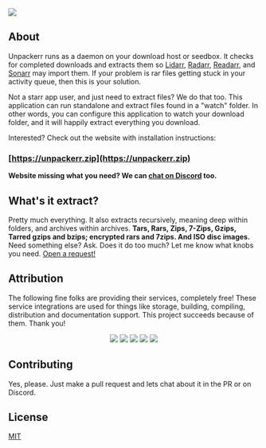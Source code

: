 <img style="max-width:840px;" src="https://raw.githubusercontent.com/wiki/Unpackerr/unpackerr/images/unpackerr-logo-text.png">

## About

Unpackerr runs as a daemon on your download host or seedbox.
It checks for completed downloads and extracts them so
[Lidarr](http://lidarr.audio),
[Radarr](http://radarr.video),
[Readarr](http://readarr.com), and
[Sonarr](http://sonarr.tv) may import them. 
If your problem is rar files getting stuck in your activity queue, then this is your solution.

Not a starr app user, and just need to extract files? We do that too.
This application can run standalone and extract files found in a "watch" folder.
In other words, you can configure this application to watch your download folder, and
it will happily extract everything you download. 

Interested? Check out the website with installation instructions:

### [https://unpackerr.zip](https://unpackerr.zip)

**Website missing what you need? We can [chat on Discord](https://golift.io/discord) too.**

## What's it extract?

Pretty much everything. It also extracts recursively, meaning deep within folders, and archives within archives.
**Tars, Rars, Zips, 7-Zips, Gzips, Tarred gzips and bzips; encrypted rars and 7zips. And ISO disc images.**
Need something else? Ask. Does it do too much? Let me know what knobs you need. [Open a request!](https://github.com/Unpackerr/unpackerr/issues/new)

## Attribution

The following fine folks are providing their services, completely free! These service
integrations are used for things like storage, building, compiling, distribution and
documentation support. This project succeeds because of them. Thank you!

<p style="text-align: center;">
<a title="PackageCloud" alt="PackageCloud" href="https://packagecloud.io"><img src="https://docs.golift.io/integrations/packagecloud.png"/></a>
<a title="GitHub" alt="GitHub" href="https://GitHub.com"><img src="https://docs.golift.io/integrations/octocat.png"/></a>
<a title="Docker Cloud" alt="Docker" href="https://cloud.docker.com"><img src="https://docs.golift.io/integrations/docker.png"/></a>
<a title="Homebrew" alt="Homebrew" href="https://brew.sh"><img src="https://docs.golift.io/integrations/homebrew.png"/></a>
<a title="Go Lift" alt="Go Lift" href="https://golift.io"><img src="https://docs.golift.io/integrations/golift.png"/></a>
</p>

## Contributing

Yes, please. Just make a pull request and lets chat about it in the PR or on Discord.

## License

[MIT](https://github.com/Unpackerr/unpackerr/blob/main/LICENSE)

